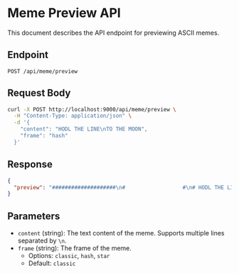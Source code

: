 # Meme Preview API

This document describes the API endpoint for previewing ASCII memes.

## Endpoint

`POST /api/meme/preview`

## Request Body

```bash
curl -X POST http://localhost:9000/api/meme/preview \
  -H "Content-Type: application/json" \
  -d '{
    "content": "HODL THE LINE\nTO THE MOON",
    "frame": "hash"
  }'
```

## Response

```json
{
  "preview": "####################\n#                  #\n# HODL THE LINE    #\n# TO THE MOON     #\n#                  #\n####################"
}
```

## Parameters

- `content` (string): The text content of the meme. Supports multiple lines separated by `\n`.
- `frame` (string): The frame of the meme.
    - Options: `classic`, `hash`, `star`
    - Default: `classic`

